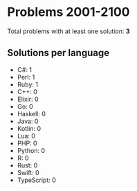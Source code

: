 # Problems 2001-2100

Total problems with at least one solution: **3**

## Solutions per language

- C#: 1
- Perl: 1
- Ruby: 1
- C++: 0
- Elixir: 0
- Go: 0
- Haskell: 0
- Java: 0
- Kotlin: 0
- Lua: 0
- PHP: 0
- Python: 0
- R: 0
- Rust: 0
- Swift: 0
- TypeScript: 0
